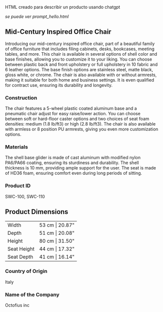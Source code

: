 HTML creado para describir un producto usando chatgpt

_se puede ver prompt_hello.html_
<div>
<h2>Mid-Century Inspired Office Chair</h2>
<p>Introducing our mid-century inspired office chair, part of a beautiful family of office furniture that includes filing cabinets, desks, bookcases, meeting tables, and more. This chair is available in several options of shell color and base finishes, allowing you to customize it to your liking. You can choose between plastic back and front upholstery or full upholstery in 10 fabric and 6 leather options. The base finish options are stainless steel, matte black, gloss white, or chrome. The chair is also available with or without armrests, making it suitable for both home and business settings. It is even qualified for contract use, ensuring its durability and longevity.</p>
<h3>Construction</h3>
<p>The chair features a 5-wheel plastic coated aluminum base and a pneumatic chair adjust for easy raise/lower action. You can choose between soft or hard-floor caster options and two choices of seat foam densities: medium (1.8 lb/ft3) or high (2.8 lb/ft3). The chair is also available with armless or 8 position PU armrests, giving you even more customization options.</p>
<h3>Materials</h3>
<p>The shell base glider is made of cast aluminum with modified nylon PA6/PA66 coating, ensuring its sturdiness and durability. The shell thickness is 10 mm, providing ample support for the user. The seat is made of HD36 foam, ensuring comfort even during long periods of sitting.</p>
<h3>Product ID</h3>
<p>SWC-100, SWC-110</p>
<h2>Product Dimensions</h2>
<table>
  <tr>
    <td>Width</td>
    <td>53 cm | 20.87"</td>
  </tr>
  <tr>
    <td>Depth</td>
    <td>51 cm | 20.08"</td>
  </tr>
  <tr>
    <td>Height</td>
    <td>80 cm | 31.50"</td>
  </tr>
  <tr>
    <td>Seat Height</td>
    <td>44 cm | 17.32"</td>
  </tr>
  <tr>
    <td>Seat Depth</td>
    <td>41 cm | 16.14"</td>
  </tr>
</table>
<h3>Country of Origin</h3>
<p>Italy</p>
<h3>Name of the Company</h3>
<p>Octofius inc</p>
</div>